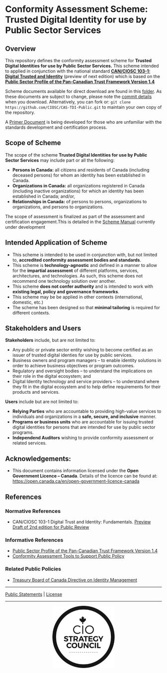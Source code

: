 # Conformity Assessment Scheme: Trusted Digital Identity for use by Public Sector Services


## Overview
This repository defines the conformity assessment scheme for **Trusted Digital Identities for use by Public Sector Services.** This scheme intended to applied in conjunction with the national standard [**CAN/CIOSC 103-1: Digital Trusted and Identity**](docs/DRAFT-CAN-CIOSC-103-1-20XX_D1_EN.pdf) (preview of next edition) which is based on the [**Public Sector Profile of the Pan-Canadian Trust Framework Version 1.4**](https://github.com/canada-ca/PCTF-CCP/tree/master/Version1_4)

Scheme documents available for direct download are found in this [folder](scheme). As these documents are subject to change, please note the [commit details](https://github.com/CIOSC/CAS-TDI-Public/commits/main) when you download. Alternatively, you can fork or: `git clone https://github.com/CIOSC/CAS-TDI-Public.git` to maintain your own copy of the repository.

A [Primer Document](./PRIMER.md) is being developed for those who are unfamiliar with the standards development and certification process. 


## Scope of Scheme

The scope of the scheme **Trusted Digital Identities for use by Public Sector Services** may include part or all the following:   
* **Persons in Canada:** all citizens and residents of Canada (including deceased persons) for whom an identity has been established in Canada. 
* **Organizations in Canada:** all organizations registered in Canada (including inactive organizations) for which an identity has been established in Canada; and/or, 
* **Relationships in Canada:** of persons to persons, organizations to organizations, and persons to organizations.

The scope of assessment is finalized as part of the assessment and certification engagement.This is detailed in the [Scheme Manual](scheme/Scheme-Manual.docx) currently under development

## Intended Application of Scheme
* This scheme is intended to be used in conjunction with, but not limited to, **accredited conformity assessment bodies and standards**.
* This scheme is **technology-agnostic** and defined in a manner to allow for the **impartial assessment** of different platforms, services, architectures, and technologies. As such, this scheme does not recommend one technology solution over another.  
* This scheme **does not confer authority** and is intended to work with **existing legal, policy and governance frameworks**.
* This scheme may be be applied in other contexts (international, domestic, etc.) 
* The scheme has been designed so that **minimal tailoring** is required for different contexts.


## Stakeholders and Users
**Stakeholders** include, but are not limited to:
* Any public or private sector entity wishing to become certified as an issuer of trusted digital identies for use by public services.
* Business owners and program managers – to enable identity solutions in order to achieve business objectives or program outcomes.
* Regulatory and oversight bodies – to understand the implications on their role in the digital ecosystem; and
* Digital Identity technology and service providers – to understand where they fit in the digital ecosystem and to help define requirements for their products and services.

**Users** include but are not limited to:

* **Relying Parties** who are accountable to providing high-value services to individuals and organizations in a **safe, secure, and inclusive** manner.
* **Programs or business units** who are accountable for issuing trusted digital identities for persons that are intended for use by public sector programs.
* **Independend Auditors** wishing to provide conformity assessment or related services.
 
 ## Acknowledgements:
* This document contains information licensed under the **Open Government Licence – Canada**. Details of the licence can be found at:  https://open.canada.ca/en/open-government-licence-canada 



## References

### Normative References
* CAN/CIOSC 103-1 Digital Trust and Identity: Fundamentals. [Preview Draft of 2nd edition for Public Review](./docs/DOCS.md)

### Informative References
* [Public Sector Profile of the Pan-Canadian Trust Framework Version 1.4](https://github.com/canada-ca/PCTF-CCP/tree/master/Version1_4)
* [Conformity Assessment Tools to Support Public Policy](https://casco.iso.org/techniques-and-schemes.html)

### Related Public Policies

* [Treasury Board of Canada Directive on Identity Management](https://www.tbs-sct.canada.ca/pol/doc-eng.aspx?id=16577)




***
[Public Statements](./public-information/README.md) | [License](./LICENSE.md)
***

<p align=center><img src="./assets/ciosc-logo-blk.png"  width="200" height="200"></p>
